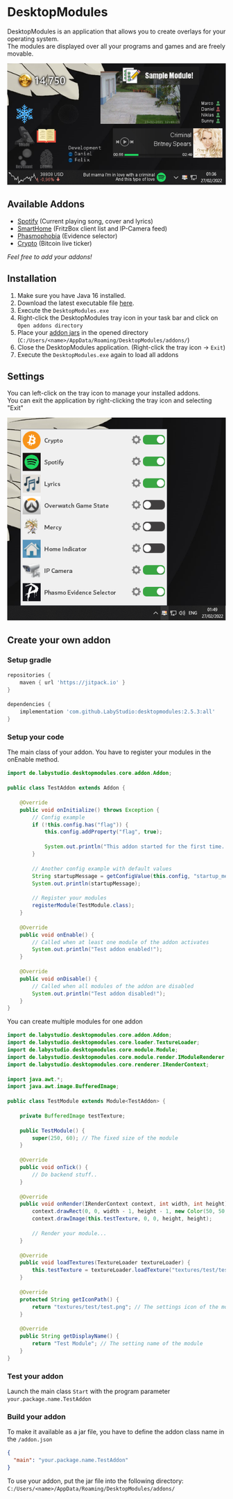 # DesktopModules
DesktopModules is an application that allows you to create overlays for your operating system.<br>
The modules are displayed over all your programs and games and are freely movable.

![preview](.github/assets/preview.png)

## Available Addons
- [Spotify](https://github.com/LabyStudio/spotify-addon) (Current playing song, cover and lyrics)
- [SmartHome](https://github.com/LabyStudio/smarthome-addon) (FritzBox client list and IP-Camera feed)
- [Phasmophobia](https://github.com/LabyStudio/phasmo-addon) (Evidence selector)
- [Crypto](https://github.com/LabyStudio/crypto-addon) (Bitcoin live ticker)

*Feel free to add your addons!*

## Installation
1. Make sure you have Java 16 installed.
2. Download the latest executable file [here](https://github.com/LabyStudio/desktopmodules/releases/).
3. Execute the ``DesktopModules.exe``
4. Right-click the DesktopModules tray icon in your task bar and click on ``Open addons directory``
5. Place your [addon jars](#available-addons) in the opened directory (``C:/Users/<name>/AppData/Roaming/DesktopModules/addons/``)
6. Close the DesktopModules application. (Right-click the tray icon -> ``Exit``)
7. Execute the ``DesktopModules.exe`` again to load all addons

## Settings
You can left-click on the tray icon to manage your installed addons.<br>
You can exit the application by right-clicking the tray icon and selecting "Exit"

![settings](.github/assets/settings.png)

## Create your own addon
### Setup gradle

```groovy
repositories {
    maven { url 'https://jitpack.io' }
}

dependencies {
    implementation 'com.github.LabyStudio:desktopmodules:2.5.3:all'
}
```

### Setup your code

The main class of your addon. You have to register your modules in the onEnable method.
```java
import de.labystudio.desktopmodules.core.addon.Addon;

public class TestAddon extends Addon {

    @Override
    public void onInitialize() throws Exception {
        // Config example
        if (!this.config.has("flag")) {
            this.config.addProperty("flag", true);

            System.out.println("This addon started for the first time. My config can remember that!");
        }

        // Another config example with default values
        String startupMessage = getConfigValue(this.config, "startup_message", "Hello World!");
        System.out.println(startupMessage);
        
        // Register your modules
        registerModule(TestModule.class);
    }

    @Override
    public void onEnable() {
        // Called when at least one module of the addon activates
        System.out.println("Test addon enabled!");
    }

    @Override
    public void onDisable() {
        // Called when all modules of the addon are disabled
        System.out.println("Test addon disabled!");
    }
}
```

You can create multiple modules for one addon

```java
import de.labystudio.desktopmodules.core.addon.Addon;
import de.labystudio.desktopmodules.core.loader.TextureLoader;
import de.labystudio.desktopmodules.core.module.Module;
import de.labystudio.desktopmodules.core.module.render.IModuleRenderer;
import de.labystudio.desktopmodules.core.renderer.IRenderContext;

import java.awt.*;
import java.awt.image.BufferedImage;

public class TestModule extends Module<TestAddon> {

    private BufferedImage testTexture;

    public TestModule() {
        super(250, 60); // The fixed size of the module
    }

    @Override
    public void onTick() {
        // Do backend stuff..
    }

    @Override
    public void onRender(IRenderContext context, int width, int height) {
        context.drawRect(0, 0, width - 1, height - 1, new Color(50, 50, 50, 130));
        context.drawImage(this.testTexture, 0, 0, height, height);

        // Render your module...
    }
    
    @Override
    public void loadTextures(TextureLoader textureLoader) {
        this.testTexture = textureLoader.loadTexture("textures/test/test.png"); // Load a texture
    }
    
    @Override
    protected String getIconPath() {
        return "textures/test/test.png"; // The settings icon of the module
    }

    @Override
    public String getDisplayName() {
        return "Test Module"; // The setting name of the module
    }
}
```

### Test your addon
Launch the main class ``Start`` with the program parameter ``your.package.name.TestAddon``

### Build your addon
To make it available as a jar file, you have to define the addon class name in the ``/addon.json``
```json
{
  "main": "your.package.name.TestAddon"
}
```

To use your addon, put the jar file into the following directory: ``C:/Users/<name>/AppData/Roaming/DesktopModules/addons/``
